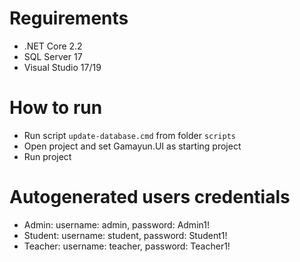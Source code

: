 # Reguirements
- .NET Core 2.2
- SQL Server 17
- Visual Studio 17/19

# How to run
- Run script `update-database.cmd` from folder `scripts`
- Open project and set Gamayun.UI as starting project
- Run project

# Autogenerated users credentials
- Admin: username: admin, password: Admin1!
- Student: username: student, password: Student1!
- Teacher: username: teacher, password: Teacher1!
